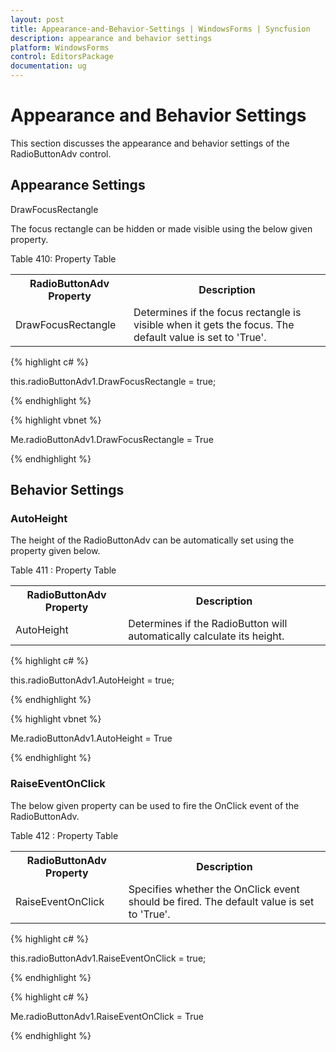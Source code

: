 ```yaml
---
layout: post
title: Appearance-and-Behavior-Settings | WindowsForms | Syncfusion
description: appearance and behavior settings
platform: WindowsForms
control: EditorsPackage
documentation: ug
---
```



# Appearance and Behavior Settings

This section discusses the appearance and behavior settings of the RadioButtonAdv control.

## Appearance Settings

DrawFocusRectangle

The focus rectangle can be hidden or made visible using the below given property.

Table 410: Property Table

<table>
<tr>
<th>
RadioButtonAdv Property</th><th>
Description</th></tr>
<tr>
<td>
DrawFocusRectangle</td><td>
Determines if the focus rectangle is visible when it gets the focus. The default value is set to 'True'.</td></tr>
</table>


{% highlight c# %}



this.radioButtonAdv1.DrawFocusRectangle = true;

{% endhighlight %}

{% highlight vbnet %}



Me.radioButtonAdv1.DrawFocusRectangle = True

{% endhighlight %}

## Behavior Settings

### AutoHeight

The height of the RadioButtonAdv can be automatically set using the property given below.

Table 411 : Property Table

<table>
<tr>
<th>
RadioButtonAdv Property</th><th>
Description</th></tr>
<tr>
<td>
AutoHeight</td><td>
Determines if the RadioButton will automatically calculate its height.</td></tr>
</table>


{% highlight c# %}

this.radioButtonAdv1.AutoHeight = true;

{% endhighlight %}

{% highlight vbnet %}

Me.radioButtonAdv1.AutoHeight = True

{% endhighlight %}

### RaiseEventOnClick

The below given property can be used to fire the OnClick event of the RadioButtonAdv.

Table 412 : Property Table

<table>
<tr>
<th>
RadioButtonAdv Property</th><th>
Description</th></tr>
<tr>
<td>
RaiseEventOnClick</td><td>
Specifies whether the OnClick event should be fired. The default value is set to 'True'.</td></tr>
</table>


{% highlight c# %}



this.radioButtonAdv1.RaiseEventOnClick = true;

{% endhighlight %}

{% highlight c# %}

Me.radioButtonAdv1.RaiseEventOnClick = True

{% endhighlight %}